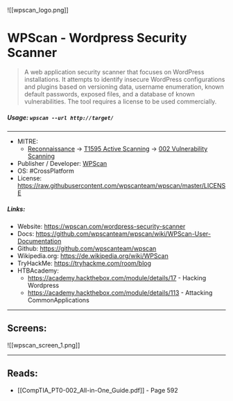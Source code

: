 ![[wpscan_logo.png]]
# WPScan - Wordpress Security Scanner
>A web application security scanner that focuses on WordPress installations. It attempts to identify insecure WordPress configurations and plugins based on versioning data, username enumeration, known default passwords, exposed files, and a database of known vulnerabilities. The tool requires a license to be used commercially.

##### Usage: `wpscan --url http://target/`
___
- MITRE: 
	- [Reconnaissance](https://attack.mitre.org/tactics/TA0043/) -> [T1595 Active Scanning](https://attack.mitre.org/techniques/T1595/) -> [002 Vulnerability Scanning](https://attack.mitre.org/techniques/T1595/002/)
- Publisher / Developer: [WPScan](https://wpscan.com/)
- OS: #CrossPlatform
- License: https://raw.githubusercontent.com/wpscanteam/wpscan/master/LICENSE


##### Links:
- Website: https://wpscan.com/wordpress-security-scanner
- Docs: https://github.com/wpscanteam/wpscan/wiki/WPScan-User-Documentation
- Github: https://github.com/wpscanteam/wpscan
- Wikipedia.org: https://de.wikipedia.org/wiki/WPScan
- TryHackMe: https://tryhackme.com/room/blog
- HTBAcademy: 
	- https://academy.hackthebox.com/module/details/17 - Hacking Wordpress
	- https://academy.hackthebox.com/module/details/113 - Attacking CommonApplications
___
## Screens:
![[wpscan_screen_1.png]]
___
## Reads:
- [[CompTIA_PT0-002_All-in-One_Guide.pdf]] - Page 592
